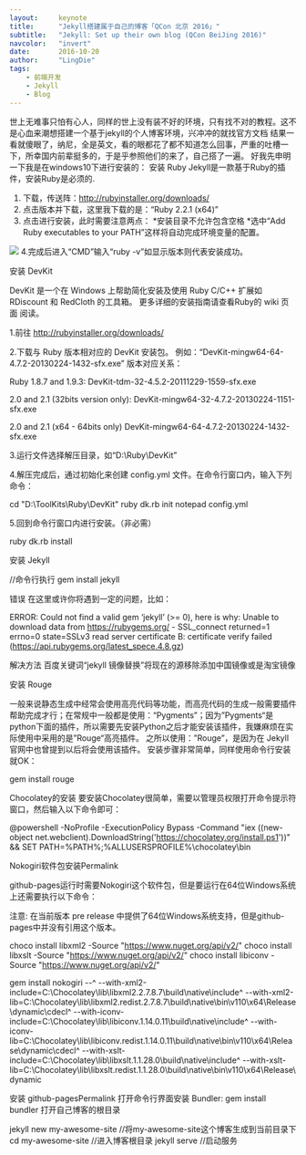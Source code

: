 ```yaml
---
layout:     keynote
title:      "Jekyll搭建属于自己的博客「QCon 北京 2016」"
subtitle:   "Jekyll: Set up their own blog (QCon BeiJing 2016)"
navcolor:   "invert"
date:       2016-10-20
author:     "LingDie"
tags:
    - 前端开发
    - Jekyll
    - Blog
---
```

世上无难事只怕有心人，同样的世上没有装不好的环境，只有找不对的教程。这不是心血来潮想搭建一个基于jekyll的个人博客环境，兴冲冲的就找官方文档
 结果一看就傻眼了，纳尼，全是英文，看的眼都花了都不知道怎么回事，严重的吐槽一下，所幸国内前辈挺多的，于是乎参照他们的来了，自己搭了一遍。
     好我先申明一下我是在windows10下进行安装的：
	 安装 Ruby
Jekyll是一款基于Ruby的插件，安装Ruby是必须的. 
1. 下载，传送阵：http://rubyinstaller.org/downloads/ 
2. 点击版本并下载，这里我下载的是：“Ruby 2.2.1 (x64)” 
3. 点击进行安装，此时需要注意两点： 
*安装目录不允许包含空格 
*选中“Add Ruby executables to your PATH”这样将自动完成环境变量的配置。 
<img src="http://img.blog.csdn.net/20150325120514276">
4.完成后进入“CMD”输入“ruby -v”如显示版本则代表安装成功。

安装 DevKit

DevKit 是一个在 Windows 上帮助简化安装及使用 Ruby C/C++ 扩展如 RDiscount 和 RedCloth 的工具箱。
更多详细的安装指南请查看Ruby的 wiki 页面 阅读。

1.前往 http://rubyinstaller.org/downloads/

2.下载与 Ruby 版本相对应的 DevKit 安装包。 例如：“DevKit-mingw64-64-4.7.2-20130224-1432-sfx.exe” 
版本对应关系：

Ruby 1.8.7 and 1.9.3: 
DevKit-tdm-32-4.5.2-20111229-1559-sfx.exe

2.0 and 2.1 (32bits version only): 
DevKit-mingw64-32-4.7.2-20130224-1151-sfx.exe

2.0 and 2.1 (x64 - 64bits only) 
DevKit-mingw64-64-4.7.2-20130224-1432-sfx.exe

3.运行文件选择解压目录，如“D:\Ruby\DevKit”

4.解压完成后，通过初始化来创建 config.yml 文件。在命令行窗口内，输入下列命令：

cd "D:\ToolKits\Ruby\DevKit"
ruby dk.rb init
notepad config.yml

5.回到命令行窗口内进行安装。（非必需）

 ruby dk.rb install


安装 Jekyll

 //命令行执行
 gem install jekyll

错误 
在这里或许你将遇到一定的问题，比如：

 ERROR: Could not find a valid gem ‘jekyll’ (>= 0), here is why: 
Unable to download data from https://rubygems.org/ - SSL_connect returned=1 errno=0 state=SSLv3 read server certificate B: certificate verify failed (https://api.rubygems.org/latest_spece.4.8.gz)

解决方法
百度关键词“jekyll 镜像替换”将现在的源移除添加中国镜像或是淘宝镜像

安装 Rouge

一般来说静态生成中经常会使用高亮代码等功能，而高亮代码的生成一般需要插件帮助完成才行；在常规中一般都是使用：“Pygments”；因为”Pygments“是python下面的插件，所以需要先安装Python之后才能安装该插件，我嫌麻烦在实际使用中采用的是”Rouge“高亮插件。 
之所以使用：”Rouge”，是因为在 Jekyll 官网中也曾提到以后将会使用该插件。 
安装步骤非常简单，同样使用命令行安装就OK：

 gem install rouge


Chocolatey的安装
要安装Chocolatey很简单，需要以管理员权限打开命令提示符窗口，然后输入以下命令即可：

 @powershell -NoProfile -ExecutionPolicy Bypass -Command "iex ((new-object net.webclient).DownloadString('https://chocolatey.org/install.ps1'))" && SET PATH=%PATH%;%ALLUSERSPROFILE%\chocolatey\bin


Nokogiri软件包安装Permalink

github-pages运行时需要Nokogiri这个软件包，但是要运行在64位Windows系统上还需要执行以下命令：

注意: 在当前版本 pre release 中提供了64位Windows系统支持，但是github-pages中并没有引用这个版本。

choco install libxml2 -Source "https://www.nuget.org/api/v2/"
choco install libxslt -Source "https://www.nuget.org/api/v2/"
choco install libiconv -Source "https://www.nuget.org/api/v2/"

 gem install nokogiri --^
   --with-xml2-include=C:\Chocolatey\lib\libxml2.2.7.8.7\build\native\include^
   --with-xml2-lib=C:\Chocolatey\lib\libxml2.redist.2.7.8.7\build\native\bin\v110\x64\Release\dynamic\cdecl^
   --with-iconv-include=C:\Chocolatey\lib\libiconv.1.14.0.11\build\native\include^
   --with-iconv-lib=C:\Chocolatey\lib\libiconv.redist.1.14.0.11\build\native\bin\v110\x64\Release\dynamic\cdecl^
   --with-xslt-include=C:\Chocolatey\lib\libxslt.1.1.28.0\build\native\include^
   --with-xslt-lib=C:\Chocolatey\lib\libxslt.redist.1.1.28.0\build\native\bin\v110\x64\Release\dynamic


 安装 github-pagesPermalink
 打开命令行界面安装 Bundler: gem install bundler
 打开自己博客的根目录

   jekyll new my-awesome-site   //将my-awesome-site这个博客生成到当前目录下
   cd my-awesome-site   //进入博客根目录
   jekyll serve  //启动服务
